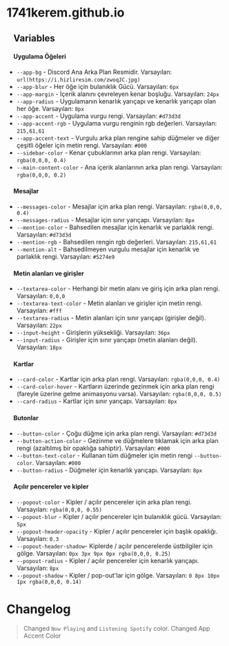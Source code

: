# 1741kerem.github.io

<h2><a id="user-content-variables" class="anchor" aria-hidden="true" href="#variables"><svg class="octicon octicon-link" viewBox="0 0 16 16" version="1.1" width="16" height="16" aria-hidden="true"></svg></a>Variables</h2>

<h4><a id="user-content-app-elements" class="anchor" aria-hidden="true" href="#app-elements"><svg class="octicon octicon-link" viewBox="0 0 16 16" version="1.1" width="16" height="16" aria-hidden="true"></svg></a>Uygulama Öğeleri</h4>
<ul>
  
<li><code>--app-bg</code> - Discord Ana Arka Plan Resmidir. Varsayılan: <code>url(https://i.hizliresim.com/zwoqJC.jpg)</code></li>
<li><code>--app-blur</code> - Her öğe için bulanıklık Gücü. Varsayılan: <code>6px</code></li>
<li><code>--app-margin</code> - İçerik alanını çevreleyen kenar boşluğu. Varsayılan: <code>24px</code></li>
<li><code>--app-radius</code> - Uygulamanın kenarlık yarıçapı ve kenarlık yarıçapı olan her öğe. Varsayılan: <code>8px</code></li>
<li><code>--app-accent</code> - Uygulama vurgu rengi. Varsayılan: <code>#d73d3d</code></li>
<li><code>--app-accent-rgb</code> - Uygulama vurgu renginin rgb değerleri. Varsayılan: <code>215,61,61</code></li>
<li><code>--app-accent-text</code> - Vurgulu arka plan rengine sahip düğmeler ve diğer çeşitli öğeler için metin rengi. Varsayılan: <code>#000</code></li>
<li><code>--sidebar-color</code> - Kenar çubuklarının arka plan rengi. Varsayılan: <code>rgba(0,0,0, 0.4)</code></li>
<li><code>--main-content-color</code> - Ana içerik alanlarının arka plan rengi. Varsayılan: <code>rgba(0,0,0, 0.2)</code></li>
</ul>

<h4><a id="user-content-messages" class="anchor" aria-hidden="true" href="#messages"><svg class="octicon octicon-link" viewBox="0 0 16 16" version="1.1" width="16" height="16" aria-hidden="true"></svg></a>Mesajlar</h4>

<ul>
<li><code>--messages-color</code> - Mesajlar için arka plan rengi. Varsayılan: <code>rgba(0,0,0, 0.4)</code></li>
<li><code>--messages-radius</code> - Mesajlar için sınır yarıçapı. Varsayılan: <code>8px</code></li>
<li><code>--mention-color</code> - Bahsedilen mesajlar için kenarlık ve parlaklık rengi. Varsayılan: <code>#d73d3d</code></li>
<li><code>--mention-rgb</code> - Bahsedilen rengin rgb değerleri. Varsayılan: <code>215,61,61</code></li>
<li><code>--mention-alt</code> - Bahsedilmeyen vurgulu mesajlar için kenarlık ve parlaklık rengi. Varsayılan: <code>#5274e9</code></li>
</ul>

<h4><a id="user-content-textareas-and-inputs" class="anchor" aria-hidden="true" href="#textareas-and-inputs"><svg class="octicon octicon-link" viewBox="0 0 16 16" version="1.1" width="16" height="16" aria-hidden="true"></svg></a>Metin alanları ve girişler</h4>

<ul>
<li><code>--textarea-color</code> - Herhangi bir metin alanı ve giriş için arka plan rengi. Varsayılan: <code>0,0,0</code></li>
<li><code>--textarea-text-color</code> - Metin alanları ve girişler için metin rengi. Varsayılan: <code>#fff</code></li>
<li><code>--textarea-radius</code> - Metin alanları için sınır yarıçapı (girişler değil). Varsayılan: <code>22px</code></li>
<li><code>--input-height</code> - Girişlerin yüksekliği. Varsayılan: <code>36px</code></li>
<li><code>--input-radius</code> - Girişler için sınır yarıçapı (metin alanları değil). Varsayılan: <code>18px</code></li>
</ul>

<h4><a id="user-content-cards" class="anchor" aria-hidden="true" href="#cards"><svg class="octicon octicon-link" viewBox="0 0 16 16" version="1.1" width="16" height="16" aria-hidden="true"></svg></a>Kartlar</h4>

<ul>
<li><code>--card-color</code> - Kartlar için arka plan rengi. Varsayılan: <code>rgba(0,0,0, 0.4)</code></li>
<li><code>--card-color-hover</code> - Kartların üzerinde gezinmek için arka plan rengi (fareyle üzerine gelme animasyonu varsa). Varsayılan: <code>rgba(0,0,0, 0.5)</code></li>
<li><code>--card-radius</code> - Kartlar için sınır yarıçapı. Varsayılan: <code>8px</code></li>
</ul>

<h4><a id="user-content-buttons" class="anchor" aria-hidden="true" href="#buttons"><svg class="octicon octicon-link" viewBox="0 0 16 16" version="1.1" width="16" height="16" aria-hidden="true"></svg></a>Butonlar</h4>

<ul>
<li><code>--button-color</code> - Çoğu düğme için arka plan rengi. Varsayılan: <code>#d73d3d</code></li>
<li><code>--button-action-color</code> - Gezinme ve düğmelere tıklamak için arka plan rengi (azaltılmış bir opaklığa sahiptir). Varsayılan: <code>#000</code></li>
<li><code>--button-text-color</code> - Kullanan tüm düğmeler için metin rengi <code>--button-color</code>. Varsayılan: <code>#000</code></li>
<li><code>--button-radius</code> - Düğmeler için kenarlık yarıçapı. Varsayılan: <code>8px</code></li>
</ul>

<h4><a id="user-content-popouts-and-modals" class="anchor" aria-hidden="true" href="#popouts-and-modals"><svg class="octicon octicon-link" viewBox="0 0 16 16" version="1.1" width="16" height="16" aria-hidden="true"></svg></a>Açılır pencereler ve kipler</h4>

<ul>
<li><code>--popout-color</code> - Kipler / açılır pencereler için arka plan rengi. Varsayılan: <code>rgba(0,0,0, 0.55)</code></li>
<li><code>--popout-blur</code> - Kipler / açılır pencereler için bulanıklık gücü. Varsayılan: <code>5px</code></li>
<li><code>--popout-header-opacity</code> - Kipler / açılır pencereler için başlık opaklığı. Varsayılan: <code>0.3</code></li>
<li><code>--popout-header-shadow</code>- Kiplerde / açılır pencerelerde üstbilgiler için gölge. Varsayılan: <code>0px 3px 9px 0px rgba(0,0,0, 0.25)</code></li>
<li><code>--popout-radius</code> - Kipler / açılır pencereler için kenarlık yarıçapı. Varsayılan: <code>8px</code></li>
<li><code>--popout-shadow</code> - Kipler / pop-out'lar için gölge. Varsayılan: <code>0 8px 10px 1px rgba(0,0,0, 0.14)</code></li>
</ul>

# Changelog

> Changed <code>Now Playing</code> and <code>Listening Spotify</code> color.
> Changed App Accent Color
